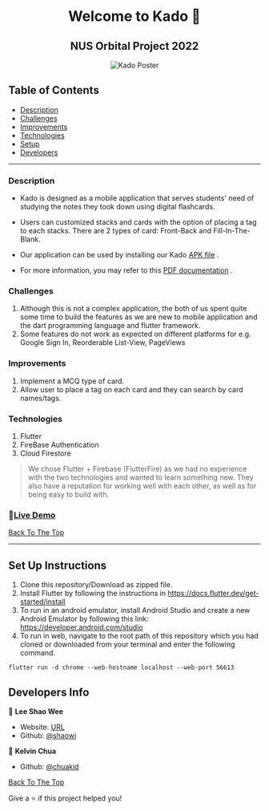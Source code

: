 <h1 align="center" id="top">Welcome to Kado 👋</h1>
<h2 align="center" id="top">NUS Orbital Project 2022</h2>

<p align="center">
	<img src="https://i.ibb.co/9gk40vB/Kado-Poster-ms3.png" alt="Kado Poster">
</p>

## Table of Contents

- [Description](#description)
- [Challenges](#challenges)
- [Improvements](#improvements)
- [Technologies](#technologies)
- [Setup](#set-up-instructions)
- [Developers](#developers-info)

---

### Description

- Kado is designed as a mobile application that serves students' need of studying the notes they took down using digital flashcards.

- Users can customized stacks and cards with the option of placing a tag to each stacks. There are 2 types of card: Front-Back and Fill-In-The-Blank.

- Our application can be used by installing our Kado <a href="https://drive.google.com/file/d/1x0cKW8Kx_S5ReRgGJ64dZ2Az6B8hCmBU/view?usp=share_link">APK file</a> .

- For more information, you may refer to this <a href="https://drive.google.com/file/d/1jePeCqwEFTXZzWohs4FgmaxjhYTCLmZV/view?usp=sharing">PDF documentation</a> .

### Challenges

1. Although this is not a complex application, the both of us spent quite some time to build the features as we are new to mobile application and the dart programming language and flutter framework.
2. Some features do not work as expected on different platforms for e.g. Google Sign In, Reorderable List-View, PageViews

### Improvements

1. Implement a MCQ type of card.
2. Allow user to place a tag on each card and they can search by card names/tags.

### Technologies

1. Flutter
2. FireBase Authentication
3. Cloud Firestore

> We chose Flutter + Firebase (FlutterFire) as we had no experience with the two technologies and wanted to learn something new. They also have a reputation for working well with each other, as well as for being easy to build with.

### 🎥[Live Demo](https://www.youtube.com/watch?v=FR-Ncc7m63U)

[Back To The Top](#top)

---

## Set Up Instructions

1. Clone this repository/Download as zipped file.
2. Install Flutter by following the instructions in <https://docs.flutter.dev/get-started/install>
3. To run in an android emulator, install Android Studio and create a new Android Emulator by following this link: <https://developer.android.com/studio>
4. To run in web, navigate to the root path of this repository which you had cloned or downloaded from your terminal and enter the following command.

```code
flutter run -d chrome --web-hostname localhost --web-port 56613
```

## Developers Info

👤 **Lee Shao Wee**

- Website: [URL](https://leeshaowee.netlify.app/)
- Github: [@shaowi](https://github.com/shao4321)

👤 **Kelvin Chua**

- Github: [@chuakid](https://github.com/chuakid)

[Back To The Top](#top)

Give a ⭐️ if this project helped you!
